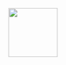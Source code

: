 <div id="header" align="center">
  <img src="https://media.tenor.com/dGYdCq9H6O4AAAAd/cat-kitty.gif" width="100"/>
</div>
<!--
**SomeButters/SomeButters** is a ✨ _special_ ✨ repository because its `README.md` (this file) appears on your GitHub profile.

Here are some ideas to get you started:

- 🔭 I’m currently working on ...
- 🌱 I’m currently learning ...
- 👯 I’m looking to collaborate on ...
- 🤔 I’m looking for help with ...
- 💬 Ask me about ...
- 📫 How to reach me: ...
- 😄 Pronouns: ...
- ⚡ Fun fact: ...
-->
